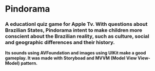 # Pindorama
### A educationl quiz game for Apple Tv. With questions about Brazilian States, Pindorama intent to make children more conscient about the Brazilian reality, such as culture, social and geographic differences and their history.

**Its sounds using AVFoundation and images using UIKit make a good gameplay. It was made with Storyboad and MVVM (Model View View-Model) pattern.**
